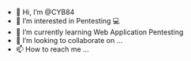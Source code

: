 - 👋 Hi, I’m @CYB84
- 👀 I’m interested in Pentesting 💻
- 🌱 I’m currently learning Web Application Pentesting
- 💞️ I’m looking to collaborate on ...
- 📫 How to reach me ...

<!---
CYB84/CYB84 is a ✨ special ✨ repository because its `README.md` (this file) appears on your GitHub profile.
You can click the Preview link to take a look at your changes.
--->
